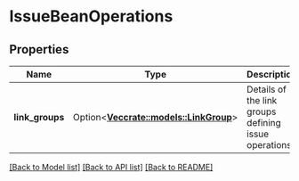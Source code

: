 # IssueBeanOperations

## Properties

Name | Type | Description | Notes
------------ | ------------- | ------------- | -------------
**link_groups** | Option<[**Vec<crate::models::LinkGroup>**](LinkGroup.md)> | Details of the link groups defining issue operations. | [optional][readonly]

[[Back to Model list]](../README.md#documentation-for-models) [[Back to API list]](../README.md#documentation-for-api-endpoints) [[Back to README]](../README.md)


